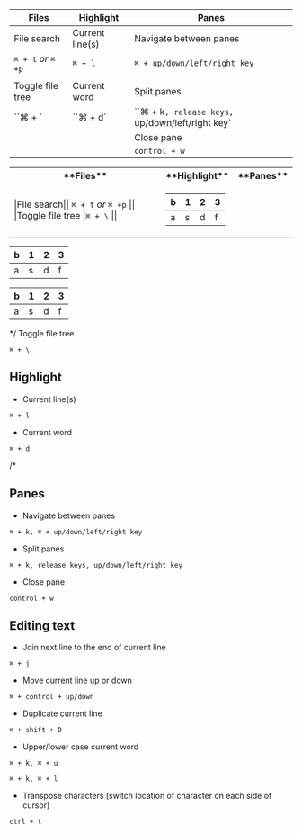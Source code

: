 

| **Files** | **Highlight**|**Panes**|
|----------------|---------------|----------------|
| File search |Current line(s)|Navigate between panes |
|`⌘ + t` *or* `⌘ +p`|`⌘ + l`|`⌘ + up/down/left/right key`|
||||
| Toggle file tree |Current word|Split panes|
| ``⌘ + \` |``⌘ + d`|``⌘ + k`, release keys, `up/down/left/right key`|
|||Close pane|
|||`control + w`|

<table>
<tr><th>**Files** </th><th>**Highlight**</th><th>**Panes**</th></tr>
<tr><td>

|File search|| `⌘ + t` *or* `⌘ +p` ||
|Toggle file tree |`⌘ + \` ||


</td><td>

|b|1|2|3|
|--|--|--|--|
|a|s|d|f|

</td></tr> </table>

</td><td>

|b|1|2|3|
|--|--|--|--|
|a|s|d|f|

</td></tr> </table>

</td><td>

|b|1|2|3|
|--|--|--|--|
|a|s|d|f|

</td></tr> </table>

*/
Toggle file tree
```
⌘ + \
```

## Highlight

* Current line(s)
```
⌘ + l
```

* Current word
```
⌘ + d
```
/*

## Panes

* Navigate between panes
```
⌘ + k, ⌘ + up/down/left/right key
```

* Split panes
```
⌘ + k, release keys, up/down/left/right key
```

* Close pane
```
control + w
```

## Editing text

* Join next line to the end of current line
```
⌘ + j
```

* Move current line up or down
```
⌘ + control + up/down
```

* Duplicate current line
```
⌘ + shift + D
```

* Upper/lower case current word
```
⌘ + k, ⌘ + u

⌘ + k, ⌘ + l
```

* Transpose characters (switch location of character on each side of cursor)
```
ctrl + t
```
